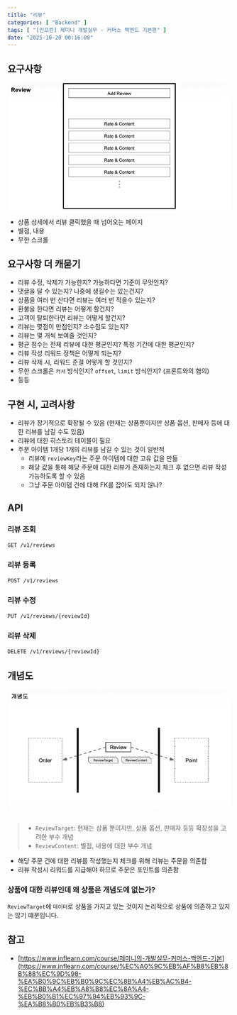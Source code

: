 ```yaml
---
title: "리뷰"
categories: [ "Backend" ]
tags: [ "[인프런] 제미니 개발실무 - 커머스 백엔드 기본편" ]
date: "2025-10-20 00:16:00"
---
```


## 요구사항

![](/assets/img/posts/2025/10/2025-10-20-리뷰/135270141539333.png)

- 상품 상세에서 리뷰 클릭했을 때 넘어오는 페이지
- 별점, 내용
- 무한 스크롤

## 요구사항 더 캐묻기

- 리뷰 수정, 삭제가 가능한지? 가능하다면 기준이 무엇인지?
- 댓글을 달 수 있는지? 나중에 생길수는 있는건지?
- 상품을 여러 번 산다면 리뷰는 여러 번 적을수 있는지?
- 환불을 한다면 리뷰는 어떻게 할건지?
- 고객이 탈퇴한다면 리뷰는 어떻게 할건지?
- 리뷰는 몇점이 만점인지? 소수점도 있는지?
- 리뷰는 몇 개씩 보여줄 것인지?
- 평균 점수는 전체 리뷰에 대한 평균인지? 특정 기간에 대한 평균인지?
- 리뷰 작성 리워드 정책은 어떻게 되는지?
- 리뷰 삭제 시, 리워드 준걸 어떻게 할 것인지?
- 무한 스크롤은 `커서` 방식인지? `offset`, `limit` 방식인지? (프론트와의 협의)
- 등등

## 구현 시, 고려사항

- 리뷰가 장기적으로 확장될 수 있음 (현재는 상품뿐이지만 상품 옵션, 판매자 등에 대한 리뷰를 남길 수도 있음)
- 리뷰에 대한 히스토리 테이블이 필요
- 주문 아이템 1개당 1개의 리뷰를 남길 수 있는 것이 일반적
  - 리뷰에 `reviewKey`라는 주문 아이템에 대한 고유 값을 만듦
  - 해당 값을 통해 해당 주문에 대한 리뷰가 존재하는지 체크 후 없으면 리뷰 작성 가능하도록 할 수 있음
  - 그냥 주문 아이템 건에 대해 FK를 잡아도 되지 않나?

## API

### 리뷰 조회

```bash
GET /v1/reviews
```

### 리뷰 등록

```bash
POST /v1/reviews
```

### 리뷰 수정

```bash
PUT /v1/reviews/{reviewId}
```

### 리뷰 삭제

```bash
DELETE /v1/reviews/{reviewId}
```

## 개념도

![](/assets/img/posts/2025/10/2025-10-20-리뷰/140022376203125.png)

> - `ReviewTarget`: 현재는 상품 뿐이지만, 상품 옵션, 판매자 등등 확장성을 고려한 부수 개념
> - `ReviewContent`: 별점, 내용에 대한 부수 개념

- 해당 주문 건에 대한 리뷰를 작성했는지 체크를 위해 리뷰는 주문을 의존함
- 리뷰 작성시 리워드를 지급해야 하므로 주문은 포인트를 의존함

### 상품에 대한 리뷰인데 왜 상품은 개념도에 없는가?

`ReviewTarget`에 `데이터`로 상품을 가지고 있는 것이지 논리적으로 상품에 의존하고 있지는 않기 떄문입니다.

## 참고

- [https://www.inflearn.com/course/제미니의-개발실무-커머스-백엔드-기본](https://www.inflearn.com/course/%EC%A0%9C%EB%AF%B8%EB%8B%88%EC%9D%98-%EA%B0%9C%EB%B0%9C%EC%8B%A4%EB%AC%B4-%EC%BB%A4%EB%A8%B8%EC%8A%A4-%EB%B0%B1%EC%97%94%EB%93%9C-%EA%B8%B0%EB%B3%B8)
